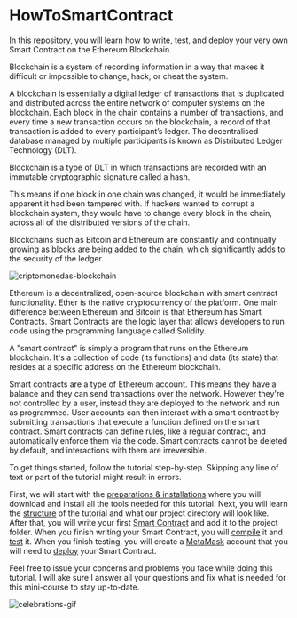 # HowToSmartContract

In this repository, you will learn how to write, test, and deploy your very own Smart Contract on the Ethereum Blockchain.  

Blockchain is a system of recording information in a way that makes it difficult or impossible to change, hack, or cheat the system.  

A blockchain is essentially a digital ledger of transactions that is duplicated and distributed across the entire network of computer systems on the blockchain. Each block in the chain contains a number of transactions, and every time a new transaction occurs on the blockchain, a record of that transaction is added to every participant’s ledger. The decentralised database managed by multiple participants is known as Distributed Ledger Technology (DLT).  

Blockchain is a type of DLT in which transactions are recorded with an immutable cryptographic signature called a hash.  

This means if one block in one chain was changed, it would be immediately apparent it had been tampered with. If hackers wanted to corrupt a blockchain system, they would have to change every block in the chain, across all of the distributed versions of the chain.  

Blockchains such as Bitcoin and Ethereum are constantly and continually growing as blocks are being added to the chain, which significantly adds to the security of the ledger.  

![criptomonedas-blockchain](https://user-images.githubusercontent.com/72712113/150333827-1e929253-3d62-4355-9322-ce0a4d736e53.jpg)

Ethereum is a decentralized, open-source blockchain with smart contract functionality. Ether is the native cryptocurrency of the platform. One main difference between Ethereum and Bitcoin is that Ethereum has Smart Contracts. Smart Contracts are the logic layer that allows developers to run code using the programming language called Solidity.  

A "smart contract" is simply a program that runs on the Ethereum blockchain. It's a collection of code (its functions) and data (its state) that resides at a specific address on the Ethereum blockchain.  

Smart contracts are a type of Ethereum account. This means they have a balance and they can send transactions over the network. However they're not controlled by a user, instead they are deployed to the network and run as programmed. User accounts can then interact with a smart contract by submitting transactions that execute a function defined on the smart contract. Smart contracts can define rules, like a regular contract, and automatically enforce them via the code. Smart contracts cannot be deleted by default, and interactions with them are irreversible.  

To get things started, follow the tutorial step-by-step. Skipping any line of text or part of the tutorial might result in errors.  

First, we will start with the [preparations & installations](https://github.com/sharbelxo/HowToSmartContract/blob/488733921bfd65890240e158a7c3d7b23bbc9aaf/1.%20Preparation.md) where you will download and install all the tools needed for this tutorial. Next, you will learn the [structure](https://github.com/sharbelxo/HowToSmartContract/blob/488733921bfd65890240e158a7c3d7b23bbc9aaf/2.%20Structure.md) of the tutorial and what our project directory will look like. After that, you will write your first [Smart Contract](https://github.com/sharbelxo/HowToSmartContract/blob/488733921bfd65890240e158a7c3d7b23bbc9aaf/3.%20Smart%20Contract.md) and add it to the project folder. When you finish writing your Smart Contract, you will [compile](https://github.com/sharbelxo/HowToSmartContract/blob/488733921bfd65890240e158a7c3d7b23bbc9aaf/4.%20Compile.md) it and [test](https://github.com/sharbelxo/HowToSmartContract/blob/488733921bfd65890240e158a7c3d7b23bbc9aaf/5.%20Test.md) it. When you finish testing, you will create a [MetaMask](https://github.com/sharbelxo/HowToSmartContract/blob/488733921bfd65890240e158a7c3d7b23bbc9aaf/6.%20Metamask.md) account that you will need to [deploy](https://github.com/sharbelxo/HowToSmartContract/blob/5c4a423064ad9a7b0749dd9296b2042ce69c4c19/7.%20Deploy.md) your Smart Contract.  

Feel free to issue your concerns and problems you face while doing this tutorial. I will ake sure I answer all your questions and fix what is needed for this mini-course to stay up-to-date.

![celebrations-gif](https://media.giphy.com/media/fA81FF4mdE6lgeoJwb/giphy.gif)
